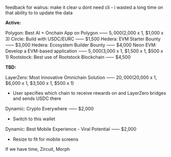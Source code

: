 feedback for walrus:
make it clear u dont need cli - i wasted a long time on that
ability to to update the data 


**Active:**

Polygon: Best AI + Onchain App on Polygon ⸺ $5,000 ($2,000 x 1, $1,000 x 3)
Circle: Build with USDC/EURC ⸺ $1,500
Hedera: EVM Starter Bounty ⸺ $3,000
Hedera: Ecosystem Builder Bounty ⸺ $4,000
Neon EVM: Develop a EVM-based application ⸺ $5,000 ($3,000 x 1, $1,500 x 1, $500 x 1)
Rootstock: Best use of Rootstock Blockchain ⸺ $4,500

**TBD:**

LayerZero: Most Innovative Omnichain Solution ⸺ $20,000 ($20,000 x 1, $6,000 x 1, $3,500 x 1, $500 x 1)
- User specifies which chain to receive rewards on and LayerZero bridges and sends USDC there

Dynamic: Crypto Everywhere ⸺ $2,000
- Switch to this wallet

Dynamic: Best Mobile Experience - Viral Potential ⸺ $2,000
- Resize to fit for mobile screens


If we have time, Zircuit, Morph
